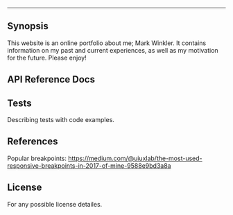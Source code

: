 ------------------------------------------------------------
Synopsis
------------------------------------------------------------

This website is an online portfolio about me; Mark Winkler.
It contains information on my past and current experiences,
as well as my motivation for the future. Please enjoy!


API Reference Docs
------------------------------------------------------------


Tests
------------------------------------------------------------
Describing tests with code examples.


References
------------------------------------------------------------
Popular breakpoints:
https://medium.com/@uiuxlab/the-most-used-responsive-breakpoints-in-2017-of-mine-9588e9bd3a8a


License
------------------------------------------------------------
For any possible license detailes.